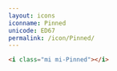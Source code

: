 ```yaml
---
layout: icons
iconname: Pinned
unicode: ED67
permalink: /icon/Pinned/
---
```


``` html
<i class="mi mi-Pinned"></i>
```
